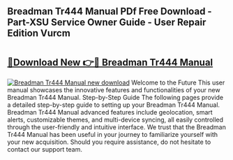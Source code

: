 ## Breadman Tr444 Manual PDf Free Download - Part-XSU Service Owner Guide - User Repair Edition Vurcm

# <h2><a href="http://bc12905.oget.top/?id=Breadman+Tr444+Manual">🔗Download New 👉🔴 Breadman Tr444 Manual</a></h2>

[![Breadman Tr444 Manual new download](https://i.imgur.com/5g1atiW.png)](http://bc12905.oget.top/?id=Breadman+Tr444+Manual)
Welcome to the Future This user manual showcases the innovative features and functionalities of your new Breadman Tr444 Manual. Step-by-Step Guide The following pages provide a detailed step-by-step guide to setting up your Breadman Tr444 Manual. Breadman Tr444 Manual advanced features include geolocation, smart alerts, customizable themes, and multi-device syncing, all easily controlled through the user-friendly and intuitive interface. We trust that the Breadman Tr444 Manual has been useful in your journey to familiarize yourself with your new acquisition. Should you require assistance, do not hesitate to contact our support team.
